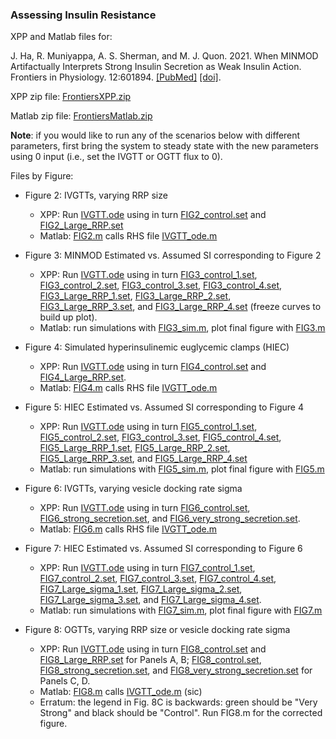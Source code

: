 <p align="center">
<h3>Assessing Insulin Resistance</h3>
</p>

XPP and Matlab files for:

J. Ha, R. Muniyappa, A. S. Sherman, and M. J. Quon. 2021. When MINMOD Artifactually Interprets Strong Insulin Secretion as Weak Insulin Action. Frontiers in Physiology. 12:601894. [[PubMed]](https://pubmed.ncbi.nlm.nih.gov/33967818/) [[doi]](https://www.frontiersin.org/articles/10.3389/fphys.2021.601894/full).

XPP zip file: [FrontiersXPP.zip](FrontiersXPP.zip)

Matlab zip file: [FrontiersMatlab.zip](FrontiersMatlab.zip)

**Note**: if you would like to run any of the scenarios below with different parameters, first bring the system to steady state with the new parameters using 0 input (i.e., set the IVGTT or OGTT flux to 0).

Files by Figure:

* Figure 2: IVGTTs, varying RRP size
    * XPP: Run [IVGTT.ode](IVGTT.ode) using in turn [FIG2_control.set](FIG2_control.set) and [FIG2_Large_RRP.set](FIG2_Large_RRP.set)
    * Matlab: [FIG2.m](FIG2.m) calls RHS file [IVGTT_ode.m](IVGTT_ode.m) 

* Figure 3: MINMOD Estimated vs. Assumed SI corresponding to Figure 2
    * XPP: Run [IVGTT.ode](IVGTT.ode) using in turn [FIG3_control_1.set](FIG3_control_1.set), [FIG3_control_2.set](FIG3_control_2.set), [FIG3_control_3.set](FIG3_control_3.set), [FIG3_control_4.set](FIG3_control_4.set), [FIG3_Large_RRP_1.set](FIG3_Large_RRP_1.set), [FIG3_Large_RRP_2.set](FIG3_Large_RRP_2.set), [FIG3_Large_RRP_3.set](FIG3_Large_RRP_3.set), and [FIG3_Large_RRP_4.set](FIG3_Large_RRP_4.set) (freeze curves to build up plot).        
    * Matlab: run simulations with [FIG3_sim.m](FIG3_sim.m), plot final figure with [FIG3.m](FIG3.m)

* Figure 4: Simulated hyperinsulinemic euglycemic clamps (HIEC)
    * XPP:  Run [IVGTT.ode](IVGTT.ode) using in turn [FIG4_control.set](FIG4_control.set) and [FIG4_Large_RRP.set](FIG4_Large_RRP.set). 
    * Matlab: [FIG4.m](FIG4.m) calls RHS file [IVGTT_ode.m](IVGTT_ode.m) 

* Figure 5: HIEC Estimated vs. Assumed SI corresponding to Figure 4
    * XPP: Run [IVGTT.ode](IVGTT.ode) using in turn [FIG5_control_1.set](FIG5_control_1.set), [FIG5_control_2.set](FIG5_control_2.set), [FIG3_control_3.set](FIG5_control_3.set), [FIG5_control_4.set](FIG5_control_4.set), [FIG5_Large_RRP_1.set](FIG5_Large_RRP_1.set), [FIG5_Large_RRP_2.set](FIG5_Large_RRP_2.set), [FIG5_Large_RRP_3.set](FIG5_Large_RRP_3.set), and [FIG5_Large_RRP_4.set](FIG3_Large_RRP_5.set)
    * Matlab: run simulations with [FIG5_sim.m](FIG5_sim.m), plot final figure with [FIG5.m](FIG5.m)

* Figure 6: IVGTTs, varying vesicle docking rate sigma
    * XPP: Run [IVGTT.ode](IVGTT.ode) using in turn [FIG6_control.set](FIG6_control.set), [FIG6_strong_secretion.set](FIG6_strong_secretion.set), and [FIG6_very_strong_secretion.set](FIG6_very_strong_secretion.set).
    * Matlab: [FIG6.m](FIG6.m) calls RHS file [IVGTT_ode.m](IVGTT_ode.m) 

* Figure 7:  HIEC Estimated vs. Assumed SI corresponding to Figure 6
    * XPP: Run [IVGTT.ode](IVGTT.ode) using in turn [FIG7_control_1.set](FIG7_control_1.set), [FIG7_control_2.set](FIG7_control_2.set), [FIG7_control_3.set](FIG7_control_3.set), [FIG7_control_4.set](FIG7_control_4.set), [FIG7_Large_sigma_1.set](FIG7_Large_sigma_1.set), [FIG7_Large_sigma_2.set](FIG7_Large_sigma_2.set), [FIG7_Large_sigma_3.set](FIG7_Large_sigma_3.set), and [FIG7_Large_sigma_4.set](FIG7_Large_sigma_4.set). 
    * Matlab: run simulations with [FIG7_sim.m](FIG7_sim.m), plot final figure with [FIG7.m](FIG7.m)

* Figure 8: OGTTs, varying RRP size or vesicle docking rate sigma
    * XPP:   Run [IVGTT.ode](IVGTT.ode) using in turn [FIG8_control.set](FIG8_control.set) and [FIG8_Large_RRP.set](FIG8_Large_RRP.set) for Panels A, B; [FIG8_control.set](FIG8_control.set), [FIG8_strong_secretion.set](FIG8_strong_secretion.set), and [FIG8_very_strong_secretion.set](FIG8_very_strong_secretion.set) for Panels C, D. 
    * Matlab: [FIG8.m](FIG8.m) calls [IVGTT_ode.m](IVGTT_ode.m) (sic) 
    * Erratum: the legend in Fig. 8C is backwards: green should be "Very Strong" and black should be "Control".  Run FIG8.m for the corrected figure. 
